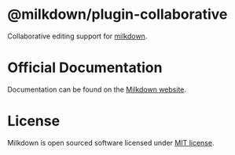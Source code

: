 # @milkdown/plugin-collaborative

Collaborative editing support for [milkdown](https://milkdown.dev/).

# Official Documentation

Documentation can be found on the [Milkdown website](https://milkdown.dev/collaborative-editing).

# License

Milkdown is open sourced software licensed under [MIT license](https://github.com/Saul-Mirone/milkdown/blob/main/LICENSE).
